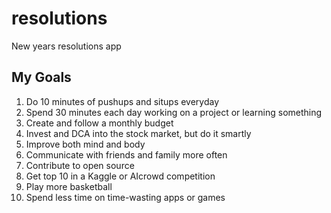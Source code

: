 # resolutions
New years resolutions app

## My Goals
1. Do 10 minutes of pushups and situps everyday
2. Spend 30 minutes each day working on a project or learning something
3. Create and follow a monthly budget
4. Invest and DCA into the stock market, but do it smartly
5. Improve both mind and body
6. Communicate with friends and family more often
7. Contribute to open source
8. Get top 10 in a Kaggle or AIcrowd competition
9. Play more basketball
10. Spend less time on time-wasting apps or games
